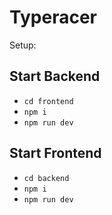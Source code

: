 # Typeracer
Setup:

## Start Backend
+ `cd frontend`
+ `npm i`
+ `npm run dev`

## Start Frontend
+ `cd backend`
+ `npm i`
+ `npm run dev`
